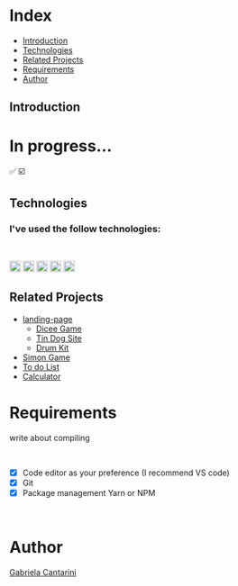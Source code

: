 
# Index

- [Introduction](#id01)
- [Technologies](#id02)
- [Related Projects](#id03)
- [Requirements](#id04)
- [Author](#id05)





## Introduction <a name="id01"></a>

# In progress...
✅
☑️ 

## Technologies <a name="#id02"></a>

<h3>I've used the follow technologies:</h3><br/>

<code><img height="20" src="https://img.shields.io/badge/JavaScript-323330?style=for-the-badge&logo=javascript&logoColor=F7DF1E"></code>
<code><img height="20" src="https://img.shields.io/badge/HTML-239120?style=for-the-badge&logo=html5&logoColor=white"></code>
<code><img height="20" src="https://img.shields.io/badge/CSS-239120?&style=for-the-badge&logo=css3&logoColor=white"></code>
<code><img height="20" src="https://img.shields.io/badge/Git-F05032?style=for-the-badge&logo=git&logoColor=white"></code>
<code><img height="20" src="https://img.shields.io/badge/NodeJs-339933?style=for-the-badge&logo=nodedotjs&logoColor=white"></code>


## Related Projects <a name="#id03"></a>
- [landing-page](#id)
    * [Dicee Game](#id)
    * [Tin Dog Site](#id)
    * [Drum Kit](#id)
- [Simon Game](#id)
- [To do List](#id)
- [Calculator](#id)


# Requirements <a name="id04"></a>
<p>write about compiling</p>


<br />

- [x] Code editor as your preference (I recommend VS code)
- [x] Git
- [x] Package management Yarn or NPM

<br />

# Author <a name="id05"></a>

<a href="https://www.linkedin.com/in/gabrielacantarini/">Gabriela Cantarini</a>